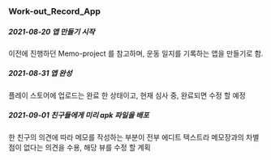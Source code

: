 ### Work-out_Record_App

##### 2021-08-20 앱 만들기 시작  
이전에 진행하던 Memo-project 를 참고하며, 운동 일지를 기록하는 앱을 만들기로 함.

##### 2021-08-31 앱 완성  
플레이 스토어에 업로드는 완료 한 상태이고, 현재 심사 중, 완료되면 수정 할 예정

##### 2021-09-01 친구들에게 미리 apk 파일을 배포
한 친구의 의견에 따라 메모를 작성하는 부분이 전부 에디트 텍스트라 메모장과의 차별점이 없다는 의견을 수용, 해당 뷰를 수정 할 계획 
